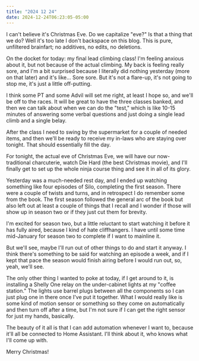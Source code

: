 ```yaml
---
title: "2024 12 24"
date: 2024-12-24T06:23:05-05:00
---
```


I can't believe it's Christmas Eve. Do we capitalize "eve?" Is that a thing that
we do? Well it's too late I don't backspace on this blog. This is pure,
unfiltered brainfart; no additives, no edits, no deletions.

On the docket for today: my final lead climbing class! I'm feeling anxious about
it, but not because of the actual climbing. My back is feeling really sore, and
I'm a bit surprised because I literally did nothing yesterday (more on that
later) and it's like... Sore sore. But it's not a flare-up, it's not going to
stop me, it's just a little off-putting.

I think some PT and some Advil will set me right, at least I hope so, and we'll
be off to the races. It will be great to have the three classes banked, and then
we can talk about when we can do the "test," which is like 10-15 minutes of
answering some verbal questions and just doing a single lead climb and a single
belay.

After the class I need to swing by the supermarket for a couple of needed items,
and then we'll be ready to receive my in-laws who are staying over tonight. That
should essentially fill the day.

For tonight, the actual eve of Christmas Eve, we will have our now-traditional
charcuterie, watch Die Hard (the best Christmas movie), and I'll finally get to
set up the whole ninja course thing and see it in all of its glory.

Yesterday was a much-needed rest day, and I ended up watching something like
four episodes of Silo, completing the first season. There were a couple of
twists and turns, and in retrospect I do remember some from the book. The first
season followed the general arc of the book but also left out at least a couple
of things that I recall and I wonder if those will show up in season two or if
they just cut them for brevity.

I'm excited for season two, but a little reluctant to start watching it before
it has fully aired, because I kind of hate cliffhangers. I have until some time
mid-January for season two to complete if I want to mainline it.

But we'll see, maybe I'll run out of other things to do and start it anyway. I
think there's something to be said for watching an episode a week, and if I kept
that pace the season would finish airing before I would run out, so, yeah, we'll see.

The only other thing I wanted to poke at today, if I get around to it, is
installing a Shelly One relay on the under-cabinet lights at my "coffee
station." The lights use barrel plugs between all the components so I can just
plug one in there once I've put it together. What I would really like is some
kind of motion sensor or something so they come on automatically and then turn
off after a time, but I'm not sure if I can get the right sensor for just my
hands, basically.

The beauty of it all is that I can add automation whenever I want to, because
it'll all be connected to Home Assistant. I'll think about it, who knows what
I'll come up with.

Merry Christmas!
